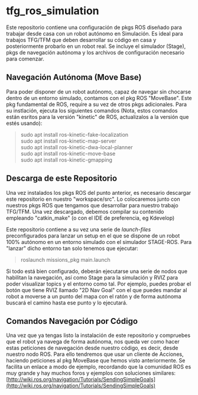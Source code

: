 # tfg_ros_simulation
Este repositorio contiene una configuración de pkgs ROS diseñado para trabajar desde casa con un robot autónomo en Simulación. Es ideal para trabajos TFG/TFM que deben desarrollar su código en casa y posteriormente probarlo en un robot real. Se incluye el simulador (Stage), pkgs de navegación autónoma y los archivos de configuración necesario para comenzar.

## Navegación Autónoma (Move Base)
Para poder disponer de un robot autónomo, capaz de navegar sin chocarse dentro de un entorno simulado, contamos con el pkg ROS "MoveBase". Este pkg fundamental de ROS, require a su vez de otros pkgs adicionales. Para su instlación, ejecuta los siguientes comandos (Nota, estos comandos están esritos para la versión "kinetic" de ROS, actualizalos a la versión que estés usando):

> sudo apt install ros-kinetic-fake-localization  
  sudo apt install ros-kinetic-map-server  
  sudo apt install ros-kinetic-dwa-local-planner  
  sudo apt install ros-kinetic-move-base  
  sudo apt install ros-kinetic-gmapping  

## Descarga de este Repositorio
Una vez instalados los pkgs ROS del punto anterior, es necesario descargar este repositorio en nuestro "workspace/src". Lo colocaremos junto con nuestros pkgs ROS que tengamos que desarrollar para nuestro trabajo TFG/TFM. Una vez descargado, debemos compilar su contenido empleando "catkin_make" (o con el IDE de preferencia, eg Kdevelop)

Este repositorio contiene a su vez una serie de *launch-files* preconfigurados para lanzar un setup en el que se dispone de un robot 100% autónomo en un entorno simulado con el simulador STAGE-ROS. Para "lanzar" dicho entorno tan solo tenemos que ejecutar:
> roslaunch missions_pkg main.launch

Si todo está bien configurado, deberán ejecutarse una serie de nodos que habilitan la navegación, así como Stage para la simulación y RVIZ para poder visualizar topics y el entorno como tal. Por ejemplo, puedes probar el botón que tiene RVIZ llamado "2D Nav Goal" con el que puedes mandar al robot a moverse a un punto del mapa con el ratón y de forma autónoma buscará el camino hasta ese punto y lo ejecutará.

## Comandos Navegación por Código
Una vez que ya tengas listo la instalación de este repositorio y compruebes que el robot ya navega de forma autónoma, nos queda ver como hacer estas peticiones de navegación desde nuestro código, es decir, desde nuestro nodo ROS. Para ello tendremos que usar un cliente de Acciones, haciendo peticiones al pkg MoveBase que hemos visto anteriormente. Se facilita un enlace a modo de ejemplo, recordando que la comunidad ROS es muy grande y hay muchos foros y ejemplos con soluciones similares:
[http://wiki.ros.org/navigation/Tutorials/SendingSimpleGoals](http://wiki.ros.org/navigation/Tutorials/SendingSimpleGoals)

